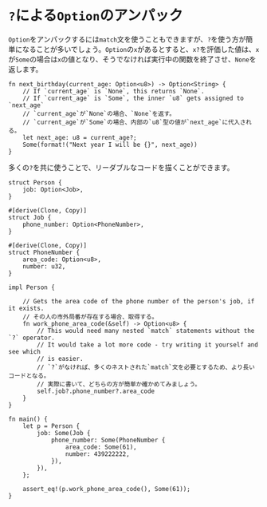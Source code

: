 <!--
# Unpacking options with `?`
-->
# `?`による`Option`のアンパック

<!--
You can unpack `Option`s by using `match` statements, but it's often easier to
use the `?` operator. If `x` is an `Option`, then evaluating `x?` will return
the underlying value if `x` is `Some`, otherwise it will terminate whatever
function is being executed and return `None`.
-->
`Option`をアンパックするには`match`文を使うこともできますが、`?`を使う方が簡単になることが多いでしょう。`Option`の`x`があるとすると、`x?`を評価した値は、`x`が`Some`の場合は`x`の値となり、そうでなければ実行中の関数を終了させ、`None`を返します。


```rust,editable
fn next_birthday(current_age: Option<u8>) -> Option<String> {
	// If `current_age` is `None`, this returns `None`.
	// If `current_age` is `Some`, the inner `u8` gets assigned to `next_age`
    // `current_age`が`None`の場合、`None`を返す。
    // `current_age`が`Some`の場合、内部の`u8`型の値が`next_age`に代入される。
    let next_age: u8 = current_age?;
    Some(format!("Next year I will be {}", next_age))
}
```

<!--
You can chain many `?`s together to make your code much more readable.
-->
多くの`?`を共に使うことで、リーダブルなコードを描くことができます。

```rust,editable
struct Person {
    job: Option<Job>,
}

#[derive(Clone, Copy)]
struct Job {
    phone_number: Option<PhoneNumber>,
}

#[derive(Clone, Copy)]
struct PhoneNumber {
    area_code: Option<u8>,
    number: u32,
}

impl Person {

    // Gets the area code of the phone number of the person's job, if it exists.
    // その人の市外局番が存在する場合、取得する。
    fn work_phone_area_code(&self) -> Option<u8> {
        // This would need many nested `match` statements without the `?` operator.
        // It would take a lot more code - try writing it yourself and see which
        // is easier.
        // `?`がなければ、多くのネストされた`match`文を必要とするため、より長いコードとなる。
        // 実際に書いて、どちらの方が簡単か確かめてみましょう。
        self.job?.phone_number?.area_code
    }
}

fn main() {
    let p = Person {
        job: Some(Job {
            phone_number: Some(PhoneNumber {
                area_code: Some(61),
                number: 439222222,
            }),
        }),
    };

    assert_eq!(p.work_phone_area_code(), Some(61));
}
```

